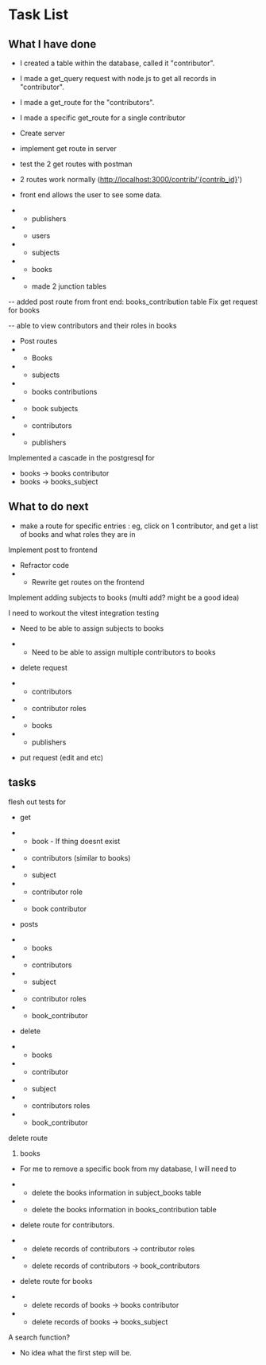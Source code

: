 # Task List

## What I have done

- I created a table within the database, called it "contributor".
- I made a get_query request with node.js to get all records in "contributor".
- I made a get_route for the "contributors".
- I made a specific get_route for a single contributor

- Create server
- implement get route in server
- test the 2 get routes with postman
- 2 routes work normally (<http://localhost:3000/contrib/'{contrib_id}>')

- front end allows the user to see some data.
- - publishers
- - users
- - subjects
- - books
- - made 2 junction tables

-- added post route from front end: books_contribution table
Fix get request for books

-- able to view contributors and their roles in books

- Post routes
- - Books
- - subjects
- - books contributions
- - book subjects
- - contributors
- - publishers

Implemented a cascade in the postgresql for

- books -> books contributor
- books -> books_subject

## What to do next

- make a route for specific entries : eg, click on 1 contributor, and get a list of books and what roles they are in

Implement post to frontend

- Refractor code
- - Rewrite get routes on the frontend

Implement adding subjects to books (multi add? might be a good idea)

I need to workout the vitest integration testing

- Need to be able to assign subjects to books
- - Need to be able to assign multiple contributors to books

- delete request
- - contributors
- - contributor roles
- - books
- - publishers
- put request (edit and etc)

## tasks

flesh out tests for

- get
- - book - If thing doesnt exist
- - contributors (similar to books)
- - subject
- - contributor role
- - book contributor

- posts
- - books
- - contributors
- - subject
- - contributor roles
- - book_contributor

- delete
- - books
- - contributor
- - subject
- - contributors roles
- - book_contributor

delete route

1) books

- For me to remove a specific book from my database, I will need to
- - delete the books information in subject_books table
- - delete the books information in books_contribution table

- delete route for contributors.
- - delete records of contributors -> contributor roles
- - delete records of contributors -> book_contributors

- delete route for books
- - delete records of books -> books contributor
- - delete records of books -> books_subject

A search function?

- No idea what the first step will be.
